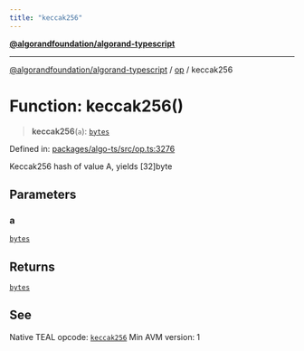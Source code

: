 ```yaml
---
title: "keccak256"
---
```


[**@algorandfoundation/algorand-typescript**](../../README.md)

***

[@algorandfoundation/algorand-typescript](../../README.md) / [op](../README.md) / keccak256

# Function: keccak256()

> **keccak256**(`a`): [`bytes`](../../index/type-aliases/bytes.md)

Defined in: [packages/algo-ts/src/op.ts:3276](https://github.com/algorandfoundation/puya-ts/blob/main/packages/algo-ts/src/op.ts#L3276)

Keccak256 hash of value A, yields [32]byte

## Parameters

### a

[`bytes`](../../index/type-aliases/bytes.md)

## Returns

[`bytes`](../../index/type-aliases/bytes.md)

## See

Native TEAL opcode: [`keccak256`](https://developer.algorand.org/docs/get-details/dapps/avm/teal/opcodes/v10/#keccak256)
Min AVM version: 1
